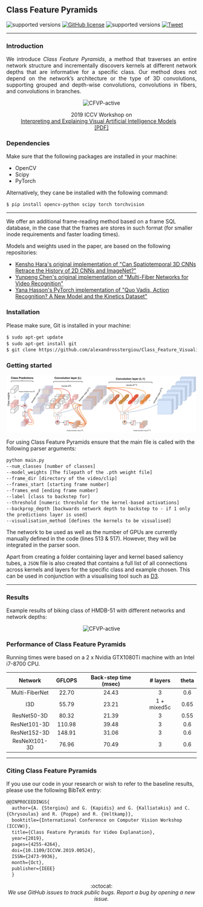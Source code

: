 ## Class Feature Pyramids

![supported versions](https://img.shields.io/badge/python-2.7%2C%203.5-green.svg)
[![GitHub license](https://img.shields.io/github/license/GKalliatakis/DisplaceNet.svg)](https://github.com/alexandrosstergiou/Class_Feature_Visualization_Pyramid/blob/master/LICENSEhttps://github.com/GKalliatakis/DisplaceNet/blob/master/LICENSE)
![supported versions](https://img.shields.io/badge/library-PyTorch-blue)
[![Tweet](https://img.shields.io/twitter/url/http/shields.io.svg?style=social)](https://twitter.com/intent/tweet?text=Class%20Feature%20Pyramids%20for%20Video%20Explanation&url=https://github.com/alexandrosstergiou/Class_Feature_Visualization_Pyramid&hashtags=PyTorch)


--------------------------------------------------------------------------------
### Introduction
<p align="justify">We introduce <i>Class Feature Pyramids</i>, a method that traverses an entire network structure and
 incrementally discovers kernels at different network depths that are informative for a specific class.
 Our method does not depend on the network’s architecture or the type of 3D convolutions, supporting grouped and depth-wise convolutions,
 convolutions in fibers, and convolutions in branches.</p>

<p align="center">
   <img img  src="images/CFVP.gif" width="250em" height="250em" alt="CFVP-active" style="margin-top=2%" ondragstart="return false;">
</p>

<p align="center">
2019 ICCV Workshop on <br> <a href="http://xai.unist.ac.kr/workshop/2019/" >Interpreting and Explaining Visual Artificial Intelligence Models</a> &nbsp;&nbsp;&nbsp;
</i>
<br>
<a href="https://ieeexplore.ieee.org/document/9022210" target="_blank">[PDF]</a>
</p>


### Dependencies
Make sure that the following packages are installed in your machine:
* OpenCV
* Scipy
* PyTorch

Alternatively, they cane be installed with the following command:

```
$ pip install opencv-python scipy torch torchvision
```
---

We offer an additional frame-reading method based on a frame SQL database, in the case that the frames are stores in such format (for smaller inode requirements and faster loading times).


Models and weights used in the paper, are based on the following repositories:

* [Kensho Hara's original implementation of "Can Spatiotemporal 3D CNNs Retrace the History of 2D CNNs and ImageNet?"](https://github.com/kenshohara/3D-ResNets-PyTorch)
* [Yunpeng Chen's original implementation of "Multi-Fiber Networks for Video Recognition"](https://github.com/cypw/PyTorch-MFNet)
* [Yana Hasson's PyTorch implementation of "Quo Vadis, Action Recognition? A New Model and the Kinetics Dataset"](https://github.com/hassony2/kinetics_i3d_pytorch)

### Installation

Please make sure, Git is installed in your machine:
```sh
$ sudo apt-get update
$ sudo apt-get install git
$ git clone https://github.com/alexandrosstergiou/Class_Feature_Visualization_Pyramid.git
```




### Getting started

<p align="center">
<img img class="static"  src="images/Backstep_compressed.png" width="500em" height="150em" alt="CFVP-static" style="margin-top=2%" ondragstart="return false;">
</p>

For using Class Feature Pyramids ensure that the main file is called with the following parser arguments:
```
python main.py
--num_classes [number of classes]
--model_weights [The filepath of the .pth weight file]
--frame_dir [directory of the video/clip]
--frames_start [starting frame number]
--frames_end [ending frame number]
--label [class to backstep for]
--threshold [numeric threshold for the kernel-based activations]
--backprop_depth [backwards network depth to backstep to - if 1 only the predictions layer is used]
--visualisation_method [defines the kernels to be visualised]
```

The network to be used as well as the number of GPUs are currently manually defined in the code (lines 513 & 517). However, they will be integrated in the parser soon.

Apart from creating a folder containing layer and kernel based saliency tubes, a `JSON` file is also created that contains a full list of all connections across kernels and layers for the specific class and example chosen. This can be used in conjunction with a visualising tool such as [D3](https://github.com/d3/d3).

---

### Results
Example results of biking class of HMDB-51 with different networks and network depths:

<p align="center">
   <img img  src="images/hmdb51_bike.gif" width="250em" height="450em" alt="CFVP-active" style="margin-top=2%" ondragstart="return false;">
</p>




### Performance of Class Feature Pyramids

Running times were based on a 2 x Nvidia GTX1080Ti machine with an Intel i7-8700 CPU.

| Network | GFLOPS | Back-step time (msec) | # layers | theta |
|:-------------:|:---------:|:-----:|:----:|:----:|
|Multi-FiberNet | 22.70 | 24.43 | 3 | 0.6 |
|I3D | 55.79 | 23.21 | 1 + mixed5c | 0.65 |
|ResNet50-3D | 80.32 | 21.39 | 3 | 0.55 |
|ResNet101-3D| 110.98| 39.48 | 3 | 0.6 |
|ResNet152-3D | 148.91| 31.06 | 3 | 0.6 |
|ResNeXt101-3D | 76.96| 70.49 | 3 | 0.6 |


---

### Citing Class Feature Pyramids
If you use our code in your research or wish to refer to the baseline results, please use the following BibTeX entry:

    @@INPROCEEDINGS{
      author={A. {Stergiou} and G. {Kapidis} and G. {Kalliatakis} and C. {Chrysoulas} and R. {Poppe} and R. {Veltkamp}},
      booktitle={International Conference on Computer Vision Workshop (ICCVW)},
      title={Class Feature Pyramids for Video Explanation},
      year={2019},
      pages={4255-4264},
      doi={10.1109/ICCVW.2019.00524},
      ISSN={2473-9936},
      month={Oct},
      publisher={IEEE}
      }

<p align="center">
  :octocat:  <br>
  <i>We use GitHub issues to track public bugs. Report a bug by <https://github.com/alexandrosstergiou/Class_Feature_Visualization_Pyramid/issues">opening a new issue.</a></i><br>
</p>
